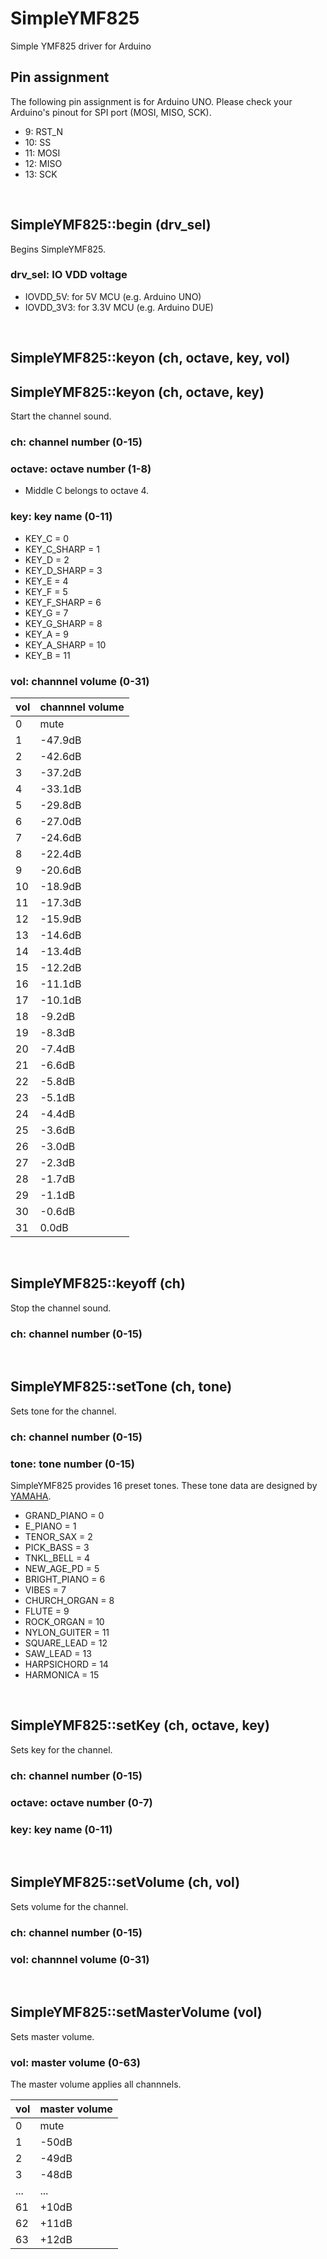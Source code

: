 # SimpleYMF825
Simple YMF825 driver for Arduino  

## Pin assignment
The following pin assignment is for Arduino UNO. Please check your Arduino's pinout for SPI port (MOSI, MISO, SCK).
- 9: RST_N
- 10: SS
- 11: MOSI
- 12: MISO
- 13: SCK
<br>

## SimpleYMF825::begin (drv_sel)
Begins SimpleYMF825.
### drv_sel: IO VDD voltage
- IOVDD_5V: for 5V MCU (e.g. Arduino UNO)
- IOVDD_3V3: for 3.3V MCU (e.g. Arduino DUE)
<br>

## SimpleYMF825::keyon (ch, octave, key, vol)
## SimpleYMF825::keyon (ch, octave, key)
Start the channel sound.
### ch: channel number (0-15)
### octave: octave number (1-8)
- Middle C belongs to octave 4.

### key: key name (0-11)
- KEY_C = 0
- KEY_C_SHARP = 1
- KEY_D = 2
- KEY_D_SHARP = 3
- KEY_E = 4
- KEY_F = 5
- KEY_F_SHARP = 6
- KEY_G = 7
- KEY_G_SHARP = 8
- KEY_A = 9
- KEY_A_SHARP = 10
- KEY_B = 11
### vol: channnel volume (0-31)

|vol|channnel volume|
|---|---|
|0|mute|
|1|-47.9dB|
|2|-42.6dB|
|3|-37.2dB|
|4|-33.1dB|
|5|-29.8dB|
|6|-27.0dB|
|7|-24.6dB|
|8|-22.4dB|
|9|-20.6dB|
|10|-18.9dB|
|11|-17.3dB|
|12|-15.9dB|
|13|-14.6dB|
|14|-13.4dB|
|15|-12.2dB|
|16|-11.1dB|
|17|-10.1dB|
|18|-9.2dB|
|19|-8.3dB|
|20|-7.4dB|
|21|-6.6dB|
|22|-5.8dB|
|23|-5.1dB|
|24|-4.4dB|
|25|-3.6dB|
|26|-3.0dB|
|27|-2.3dB|
|28|-1.7dB|
|29|-1.1dB|
|30|-0.6dB|
|31|0.0dB|
<br>

## SimpleYMF825::keyoff (ch)
Stop the channel sound.
### ch: channel number (0-15)
<br>

## SimpleYMF825::setTone (ch, tone)
Sets tone for the channel.
### ch: channel number (0-15)
### tone: tone number (0-15)
SimpleYMF825 provides 16 preset tones. 
These tone data are designed by [YAMAHA](https://github.com/yamaha-webmusic/ymf825board).
- GRAND_PIANO = 0
- E_PIANO = 1
- TENOR_SAX = 2
- PICK_BASS = 3
- TNKL_BELL = 4
- NEW_AGE_PD = 5
- BRIGHT_PIANO = 6
- VIBES = 7
- CHURCH_ORGAN = 8
- FLUTE = 9
- ROCK_ORGAN = 10
- NYLON_GUITER = 11
- SQUARE_LEAD = 12
- SAW_LEAD = 13
- HARPSICHORD = 14
- HARMONICA = 15
<br>

## SimpleYMF825::setKey (ch, octave, key)
Sets key for the channel.
### ch: channel number (0-15)
### octave: octave number (0-7)
### key: key name (0-11)
<br>

## SimpleYMF825::setVolume (ch, vol)
Sets volume for the channel.
### ch: channel number (0-15)
### vol: channnel volume (0-31)
<br>

## SimpleYMF825::setMasterVolume (vol)
Sets master volume. 
### vol: master volume (0-63)
The master volume applies all channnels.

|vol|master volume|
|---|---|
|0|mute|
|1|-50dB|
|2|-49dB|
|3|-48dB|
|...|...|
|61|+10dB|
|62|+11dB|
|63|+12dB|
